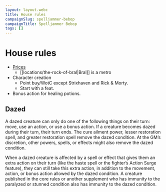 ```yaml
---
layout: layout.webc
title: House rules
campaignSlug: spelljammer-bebop
campaignTitle: Spelljammer Bebop
tags: []
---
```

# House rules

- [Prices](https://docs.google.com/spreadsheets/d/1cnsK-Q5O9h42UPLE9Lbhii80avr9bHSY6_bcKh_iD2k/edit#gid=0)
	- [[locations/the-rock-of-bral|Bral]] is a metro
- Character creation
	- Point buy/WotC except Strixhaven and Rick & Morty.
	- Start with a feat.
- Bonus action for healing potions.

## Dazed

A dazed creature can only do one of the following things on their turn: move, use an action, or use a bonus action. If a creature becomes dazed during their turn, their turn ends. The cure ailment power, lesser restoration spell, and greater restoration spell remove the dazed condition. At the GM’s discretion, other powers, spells, or effects might also remove the dazed condition.

When a dazed creature is affected by a spell or effect that gives them an extra action on their turn (like the haste spell or the fighter’s Action Surge feature), they can still take this extra action, in addition to the movement, action, or bonus action allowed by the dazed condition. A creature published in the core rules or another supplement who has immunity to the paralyzed or stunned condition also has immunity to the dazed condition.
